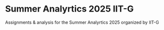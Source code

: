 # Summer Analyrtics 2025 IIT-G
Assignments & analysis for the Summer Analyrtics 2025 organized by IIT-G
